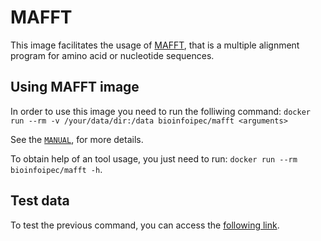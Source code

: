 # MAFFT

This image facilitates the usage of [MAFFT](https://mafft.cbrc.jp/alignment/software/), that is a multiple alignment program for amino acid or nucleotide sequences.

## Using MAFFT image

In order to use this image you need to run the folliwing command: `docker run --rm -v /your/data/dir:/data bioinfoipec/mafft <arguments>`

See the [`MANUAL`](https://mafft.cbrc.jp/alignment/software/), for more details.

To obtain help of an tool usage, you just need to run: `docker run --rm bioinfoipec/mafft -h`.

## Test data
To test the previous command, you can access the [following link](https://mafft.cbrc.jp/alignment/software/).